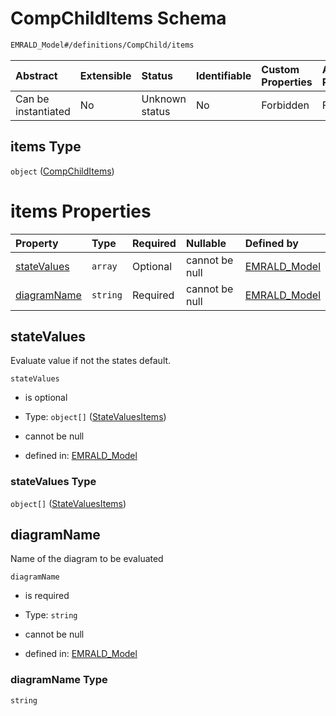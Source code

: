 # CompChildItems Schema

```txt
EMRALD_Model#/definitions/CompChild/items
```



| Abstract            | Extensible | Status         | Identifiable | Custom Properties | Additional Properties | Access Restrictions | Defined In                                                                                          |
| :------------------ | :--------- | :------------- | :----------- | :---------------- | :-------------------- | :------------------ | :-------------------------------------------------------------------------------------------------- |
| Can be instantiated | No         | Unknown status | No           | Forbidden         | Forbidden             | none                | [EMRALD\_JsonSchemaV3\_0.json\*](../../../../out/EMRALD_JsonSchemaV3_0.json "open original schema") |

## items Type

`object` ([CompChildItems](emrald_jsonschemav3_0-definitions-compchild-compchilditems.md))

# items Properties

| Property                    | Type     | Required | Nullable       | Defined by                                                                                                                                                               |
| :-------------------------- | :------- | :------- | :------------- | :----------------------------------------------------------------------------------------------------------------------------------------------------------------------- |
| [stateValues](#statevalues) | `array`  | Optional | cannot be null | [EMRALD\_Model](emrald_jsonschemav3_0-definitions-compchild-compchilditems-properties-statevalues.md "EMRALD_Model#/definitions/CompChild/items/properties/stateValues") |
| [diagramName](#diagramname) | `string` | Required | cannot be null | [EMRALD\_Model](emrald_jsonschemav3_0-definitions-compchild-compchilditems-properties-diagramname.md "EMRALD_Model#/definitions/CompChild/items/properties/diagramName") |

## stateValues

Evaluate value if not the states default.

`stateValues`

* is optional

* Type: `object[]` ([StateValuesItems](emrald_jsonschemav3_0-definitions-compchild-compchilditems-properties-statevalues-statevaluesitems.md))

* cannot be null

* defined in: [EMRALD\_Model](emrald_jsonschemav3_0-definitions-compchild-compchilditems-properties-statevalues.md "EMRALD_Model#/definitions/CompChild/items/properties/stateValues")

### stateValues Type

`object[]` ([StateValuesItems](emrald_jsonschemav3_0-definitions-compchild-compchilditems-properties-statevalues-statevaluesitems.md))

## diagramName

Name of the diagram to be evaluated

`diagramName`

* is required

* Type: `string`

* cannot be null

* defined in: [EMRALD\_Model](emrald_jsonschemav3_0-definitions-compchild-compchilditems-properties-diagramname.md "EMRALD_Model#/definitions/CompChild/items/properties/diagramName")

### diagramName Type

`string`
